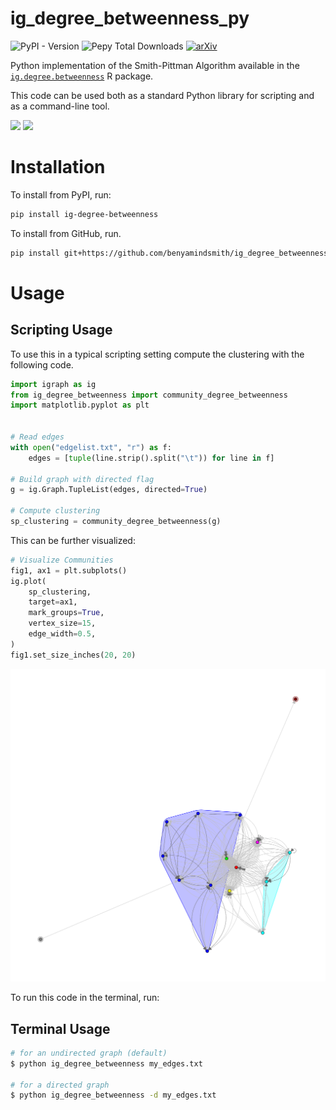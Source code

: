 # ig_degree_betweenness_py

![PyPI - Version](https://img.shields.io/pypi/v/ig-degree-betweenness)
![Pepy Total Downloads](https://img.shields.io/pepy/dt/ig-degree-betweenness)
[![arXiv](https://img.shields.io/badge/arXiv-2411.01394-b31b1b.svg)](https://arxiv.org/abs/2411.01394)


Python implementation of the Smith-Pittman Algorithm available in the [`ig.degree.betweenness`](https://github.com/benyamindsmith/ig.degree.betweenness/) R package.

This code can be used both as a standard Python library for scripting and as a command-line tool.

<a> 
<img src='https://github.com/benyamindsmith/ig.degree.betweenness/assets/46410142/37f82c83-1600-4e9f-913e-5e43bbe90427', height = "300"/>
</a>


<a> 
<img src='https://github.com/user-attachments/assets/63187b8f-58af-4c08-8b80-8a31b945899a' height = "610"/>
</a>

# Installation

To install from PyPI, run:

```sh
pip install ig-degree-betweenness
```

To install from GitHub, run. 

```sh
pip install git+https://github.com/benyamindsmith/ig_degree_betweenness_py.git
```
# Usage

## Scripting Usage

To use this in a typical scripting setting compute the clustering with the following code. 

```python 
import igraph as ig
from ig_degree_betweenness import community_degree_betweenness
import matplotlib.pyplot as plt


# Read edges
with open("edgelist.txt", "r") as f:
    edges = [tuple(line.strip().split("\t")) for line in f]

# Build graph with directed flag
g = ig.Graph.TupleList(edges, directed=True)

# Compute clustering
sp_clustering = community_degree_betweenness(g)
```

This can be further visualized:

```py
# Visualize Communities
fig1, ax1 = plt.subplots()
ig.plot(
    sp_clustering,
    target=ax1,
    mark_groups=True,
    vertex_size=15,
    edge_width=0.5,
)
fig1.set_size_inches(20, 20)
```

![](./sp_communities_matplotlib.png)

To run this code in the terminal, run: 

## Terminal Usage

```sh
# for an undirected graph (default)
$ python ig_degree_betweenness my_edges.txt

# for a directed graph
$ python ig_degree_betweenness -d my_edges.txt

```
